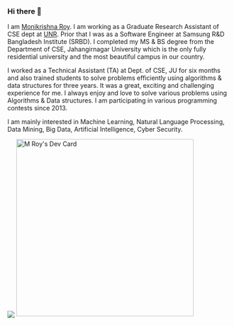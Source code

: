 ### Hi there 👋

I am [Monikrishna Roy](https://www.linkedin.com/in/monikrishnaroy/). I am working as a Graduate Research Assistant of CSE dept at [UNR](https://www.unr.edu/). Prior that I was as a Software Engineer at Samsung R&D Bangladesh Institute (SRBD). I completed my MS & BS degree from the Department of CSE, Jahangirnagar University which is the only fully residential university and the most beautiful campus in our country.

I worked as a Technical Assistant (TA) at Dept. of CSE, JU for six months and also trained students to solve problems efficiently using algorithms & data structures for three years. It was a great, exciting and challenging experience for me. I always enjoy and love to solve various problems using Algorithms & Data structures. I am participating in various programming contests since 2013.

I am mainly interested in Machine Learning, Natural Language Processing, Data Mining, Big Data, Artificial Intelligence, Cyber Security.

<img align="center" src="https://github-readme-stats.vercel.app/api/?username=moni-roy&theme=dracula" />
<a href="https://app.daily.dev/mroy"><img src="https://api.daily.dev/devcards/942a53831fde46d2be8924eefc95be78.png?" width="400" alt="M Roy's Dev Card"/></a>
<!--
**moni-roy/moni-roy** is a ✨ _special_ ✨ repository because its `README.md` (this file) appears on your GitHub profile.

Here are some ideas to get you started:

- 🔭 I’m currently working on ...
- 🌱 I’m currently learning ...
- 👯 I’m looking to collaborate on ...
- 🤔 I’m looking for help with ...
- 💬 Ask me about ...
- 📫 How to reach me: ...
- 😄 Pronouns: ...
- ⚡ Fun fact: ...
-->

